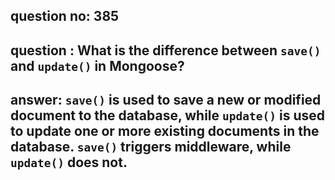
      
## question no: 385

## question : What is the difference between `save()` and `update()` in Mongoose?

## answer: `save()` is used to save a new or modified document to the database, while `update()` is used to update one or more existing documents in the database. `save()` triggers middleware, while `update()` does not.
      